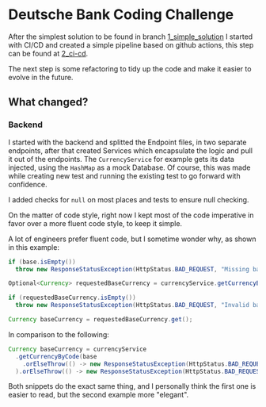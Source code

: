 # Deutsche Bank Coding Challenge

After the simplest solution to be found in branch [1_simple_solution](https://github.com/errfld/db_coding_challenge_crypto_exchange/tree/1_simple_solution) I started with CI/CD and created a simple pipeline based on github actions, this step can be found at [2_ci-cd](https://github.com/errfld/db_coding_challenge_crypto_exchange/tree/2_ci-cd).

The next step is some refactoring to tidy up the code and make it easier to evolve in the future.

## What changed?

### Backend

I started with the backend and splitted the Endpoint files, in two separate endpoints, after that created Services which encapsulate the logic and pull it out of the endpoints. The `CurrencyService` for example gets its data injected, using the `HashMap` as a mock Database.
Of course, this was made while creating new test and running the existing test to go forward with confidence.

I added checks for `null` on most places and tests to ensure null checking.

On the matter of code style, right now I kept most of the code imperative in favor over a more fluent code style, to keep it simple.

A lot of engineers prefer fluent code, but I sometime wonder why, as shown in this example:

```java
if (base.isEmpty())
  throw new ResponseStatusException(HttpStatus.BAD_REQUEST, "Missing base currency");

Optional<Currency> requestedBaseCurrency = currencyService.getCurrencyByCode(base.get());

if (requestedBaseCurrency.isEmpty())
  throw new ResponseStatusException(HttpStatus.BAD_REQUEST, "Invalid base currency: " + base.get());

Currency baseCurrency = requestedBaseCurrency.get();
```

In comparison to the following:

```java
Currency baseCurrency = currencyService
  .getCurrencyByCode(base
    .orElseThrow(() -> new ResponseStatusException(HttpStatus.BAD_REQUEST, "Missing base currency"))
  ).orElseThrow(() -> new ResponseStatusException(HttpStatus.BAD_REQUEST, "Invalid base currency: " + base.get()));
```

Both snippets do the exact same thing, and I personally think the first one is easier to read, but the second example more "elegant".
